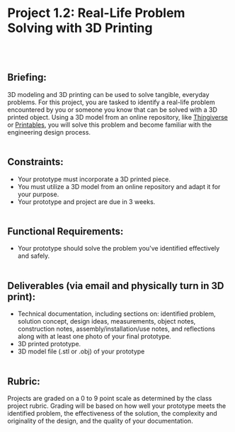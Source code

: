 # Project 1.2: Real-Life Problem Solving with 3D Printing
<br><br>

## Briefing:
3D modeling and 3D printing can be used to solve tangible, everyday problems. For this project, you are tasked to identify a real-life problem encountered by you or someone you know that can be solved with a 3D printed object. Using a 3D model from an online repository, like [Thingiverse](https://thingiverse.com/) or [Printables](https://www.printables.com/model), you will solve this problem and become familiar with the engineering design process.
<br><br>

## Constraints: 
- Your prototype must incorporate a 3D printed piece.
- You must utilize a 3D model from an online repository and adapt it for your purpose.
- Your prototype and project are due in 3 weeks.
<br><br>

## Functional Requirements:
- Your prototype should solve the problem you've identified effectively and safely.
<br><br>

## Deliverables (via email and physically turn in 3D print):
- Technical documentation, including sections on: identified problem, solution concept, design ideas, measurements, object notes, construction notes, assembly/installation/use notes, and reflections along with at least one photo of your final prototype.
- 3D printed prototype.
- 3D model file (.stl or .obj) of your prototype
<br><br>

## Rubric:
Projects are graded on a 0 to 9 point scale as determined by the class project rubric. Grading will be based on how well your prototype meets the identified problem, the effectiveness of the solution, the complexity and originality of the design, and the quality of your documentation.